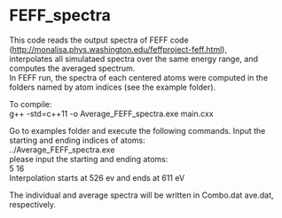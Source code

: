 # FEFF_spectra
This code reads the output spectra of FEFF code (http://monalisa.phys.washington.edu/feffproject-feff.html),<br/> 
interpolates all simulataed spectra over the same energy range, and computes the averaged spectrum.<br/> 
In FEFF run, the spectra of each centered atoms were computed in the folders named by atom indices (see the example folder).<br/> 

To compile:<br/> 
g++ -std=c++11 -o Average_FEFF_spectra.exe main.cxx<br/> 

Go to examples folder and execute the following commands. Input the starting and ending indices of atoms:<br/> 
../Average_FEFF_spectra.exe<br/> 
please input the starting and ending atoms:<br/> 
5 16<br/> 
Interpolation starts at 526 ev and ends at 611 eV<br/> 

The individual and average spectra will be written in Combo.dat ave.dat, respectively.<br/> 
